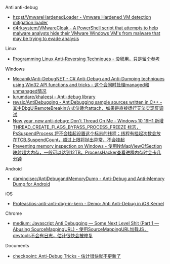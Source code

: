 Anti anti-debug

* [hzqst/VmwareHardenedLoader - Vmware Hardened VM detection mitigation loader](https://github.com/hzqst/VmwareHardenedLoader)
* [d4rksystem/VMwareCloak - A PowerShell script that attempts to help malware analysts hide their VMware Windows VM's from malware that may be trying to evade analysis](https://github.com/d4rksystem/VMwareCloak)

Linux

* [Programming Linux Anti-Reversing Techniques - 没卵用，只是留个参考](http://index-of.es/Miscellanous/LIVRES/anti-reverse-engineering-linux.pdf)

Windows

* [Mecanik/Anti-DebugNET - C# Anti-Debug and Anti-Dumping techniques using Win32 API functions and tricks - 这个会同时处理managed和unmanaged情况](https://github.com/Mecanik/Anti-DebugNET)
* [lurumdare/khaleesi - Anti-debug library](https://github.com/lurumdare/khaleesi)
* [revsic/AntiDebugging - AntiDebugging sample sources written in C++ - 其中DbgUiRemoteBreakin方式仅适合attach，如果是直接运行无法实现反调试](https://github.com/revsic/AntiDebugging)
* [New year, new anti-debug: Don't Thread On Me - Windows 10 19H1 新增 THREAD_CREATE_FLAGS_BYPASS_PROCESS_FREEZE 标志，PsSuspendProcess 将不会挂起设置这个标志的线程；线程有挂起次数会放在TCB.SuspendCount，超过上限将抛出异常，不会挂起](https://secret.club/2021/01/04/thread-stuff.html)
* [Preventing memory inspection on Windows - 使用NtMapViewOfSection映射超大内存，一般可以达到12TB。ProcessHacker查看进程内存时会卡几分钟](https://secret.club/2021/05/23/big-memory.html)

Android

* [darvincisec/AntiDebugandMemoryDump - Anti-Debug and Anti-Memory Dump for Android](https://github.com/darvincisec/AntiDebugandMemoryDump)

iOS

* [Proteas/ios-anti-anti-dbg-in-kern - Demo: Anti Anti-Debug in iOS Kernel](https://github.com/Proteas/ios-anti-anti-dbg-in-kern)

Chrome

* [medium: Javascript Anti Debugging — Some Next Level Shit (Part 1 — Abusing SourceMappingURL) - 使用SourceMappingURL加载JS，devtools不会有日志，估计很快会被修复](https://medium.com/@weizmangal/javascript-anti-debugging-some-next-level-sh-t-part-1-abusing-sourcemappingurl-da91ff948e66)

Documents

* [checkpoint: Anti-Debug Tricks - 估计很快就不更新了](https://anti-debug.checkpoint.com/)


